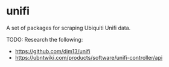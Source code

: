 # unifi

A set of packages for scraping Ubiquiti Unifi data.

TODO: Research the following:

 - https://github.com/dim13/unifi
 - https://ubntwiki.com/products/software/unifi-controller/api
